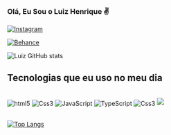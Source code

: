 ### Olá, Eu Sou o Luiz Henrique ✌️

[![Instagram](https://img.shields.io/badge/Instagram-E4405F?style=for-the-badge&logo=instagram&logoColor=white)](https://www.instagram.com/luizhpcaldas/)

[![Behance](https://img.shields.io/badge/-Behance-blue?style=for-the-badge&logo=behance&logoColor=white)](https://behance.net/luizhpcaldas)

![Luiz GitHub stats](https://github-readme-stats.vercel.app/api?username=LuizHpCaldas&show_icons=true&theme=dracula)

## Tecnologias que eu uso no meu dia
<div style="display: inline_block"> <br>
<img align="center" alt="html5" src="https://img.shields.io/badge/HTML5-E34F26?style=for-the-badge&logo=html5&logoColor=white" />
<img align="center" alt="Css3" src="https://img.shields.io/badge/CSS3-1572B6?style=for-the-badge&logo=css3&logoColor=white" />
<img align="center" alt="JavaScript" src="https://img.shields.io/badge/JavaScript-323330?style=for-the-badge&logo=javascript&logoColor=F7DF1E" />
<img align="center" alt="TypeScript" src="https://img.shields.io/badge/TypeScript-007ACC?style=for-the-badge&logo=typescript&logoColor=white" />
<img align="center" alt="Css3" src="https://img.shields.io/badge/React-20232A?style=for-the-badge&logo=react&logoColor=61DAFB" />
<img src="https://cdn.jsdelivr.net/gh/devicons/devicon@latest/icons/java/java-original.svg" />
          

  
</div> <br>

[![Top Langs](https://github-readme-stats.vercel.app/api/top-langs/?username=LuizHpCaldas)](https://github.com/anuraghazra/github-readme-stats)
